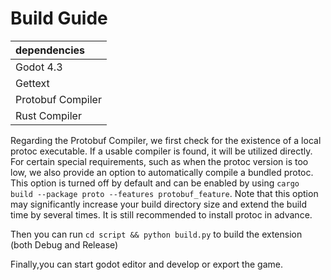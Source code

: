 # Build Guide

| dependencies      |
| :---------------- |
| Godot 4.3         |
| Gettext           |
| Protobuf Compiler |
| Rust Compiler     |

Regarding the Protobuf Compiler, we first check for the existence of a local protoc executable. If a usable compiler is found, it will be utilized directly. For certain special requirements, such as when the protoc version is too low, we also provide an option to
automatically compile a bundled protoc. This option is turned off by default and can be enabled by using `cargo build --package proto --features protobuf_feature`. Note that this option may significantly increase your build directory size and extend the build time by
several times. It is still recommended to install protoc in advance.

Then you can run `cd script && python build.py` to build the extension (both Debug and Release)

Finally,you can start godot editor and develop or export the game.
